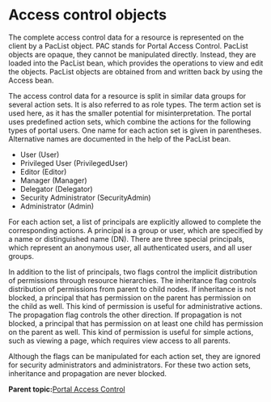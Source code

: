 # Access control objects

The complete access control data for a resource is represented on the client by a PacList object. PAC stands for Portal Access Control. PacList objects are opaque, they cannot be manipulated directly. Instead, they are loaded into the PacList bean, which provides the operations to view and edit the objects. PacList objects are obtained from and written back by using the Access bean.

The access control data for a resource is split in similar data groups for several action sets. It is also referred to as role types. The term action set is used here, as it has the smaller potential for misinterpretation. The portal uses predefined action sets, which combine the actions for the following types of portal users. One name for each action set is given in parentheses. Alternative names are documented in the help of the PacList bean.

-   User \(User\)
-   Privileged User \(PrivilegedUser\)
-   Editor \(Editor\)
-   Manager \(Manager\)
-   Delegator \(Delegator\)
-   Security Administrator \(SecurityAdmin\)
-   Administrator \(Admin\)

For each action set, a list of principals are explicitly allowed to complete the corresponding actions. A principal is a group or user, which are specified by a name or distinguished name \(DN\). There are three special principals, which represent an anonymous user, all authenticated users, and all user groups.

In addition to the list of principals, two flags control the implicit distribution of permissions through resource hierarchies. The inheritance flag controls distribution of permissions from parent to child nodes. If inheritance is not blocked, a principal that has permission on the parent has permission on the child as well. This kind of permission is useful for administrative actions. The propagation flag controls the other direction. If propagation is not blocked, a principal that has permission on at least one child has permission on the parent as well. This kind of permission is useful for simple actions, such as viewing a page, which requires view access to all parents.

Although the flags can be manipulated for each action set, they are ignored for security administrators and administrators. For these two action sets, inheritance and propagation are never blocked.

**Parent topic:**[Portal Access Control](../admin-system/ptl_acc_con.md)

